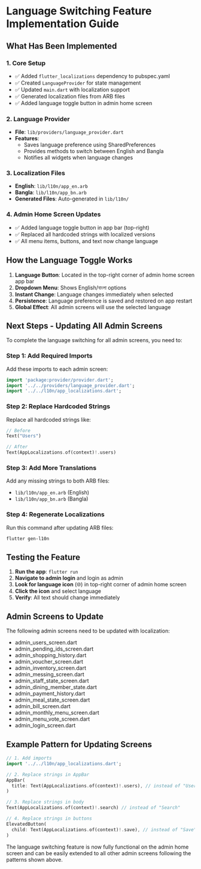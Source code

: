 # Language Switching Feature Implementation Guide

## What Has Been Implemented

### 1. Core Setup
- ✅ Added `flutter_localizations` dependency to pubspec.yaml
- ✅ Created `LanguageProvider` for state management
- ✅ Updated `main.dart` with localization support
- ✅ Generated localization files from ARB files
- ✅ Added language toggle button in admin home screen

### 2. Language Provider
- **File**: `lib/providers/language_provider.dart`
- **Features**: 
  - Saves language preference using SharedPreferences
  - Provides methods to switch between English and Bangla
  - Notifies all widgets when language changes

### 3. Localization Files
- **English**: `lib/l10n/app_en.arb`
- **Bangla**: `lib/l10n/app_bn.arb`
- **Generated Files**: Auto-generated in `lib/l10n/`

### 4. Admin Home Screen Updates
- ✅ Added language toggle button in app bar (top-right)
- ✅ Replaced all hardcoded strings with localized versions
- ✅ All menu items, buttons, and text now change language

## How the Language Toggle Works

1. **Language Button**: Located in the top-right corner of admin home screen app bar
2. **Dropdown Menu**: Shows English/বাংলা options
3. **Instant Change**: Language changes immediately when selected
4. **Persistence**: Language preference is saved and restored on app restart
5. **Global Effect**: All admin screens will use the selected language

## Next Steps - Updating All Admin Screens

To complete the language switching for all admin screens, you need to:

### Step 1: Add Required Imports
Add these imports to each admin screen:
```dart
import 'package:provider/provider.dart';
import '../../providers/language_provider.dart';
import '../../l10n/app_localizations.dart';
```

### Step 2: Replace Hardcoded Strings
Replace all hardcoded strings like:
```dart
// Before
Text("Users")

// After  
Text(AppLocalizations.of(context)!.users)
```

### Step 3: Add More Translations
Add any missing strings to both ARB files:
- `lib/l10n/app_en.arb` (English)
- `lib/l10n/app_bn.arb` (Bangla)

### Step 4: Regenerate Localizations
Run this command after updating ARB files:
```bash
flutter gen-l10n
```

## Testing the Feature

1. **Run the app**: `flutter run`
2. **Navigate to admin login** and login as admin
3. **Look for language icon** (🌐) in top-right corner of admin home screen
4. **Click the icon** and select language
5. **Verify**: All text should change immediately

## Admin Screens to Update

The following admin screens need to be updated with localization:
- admin_users_screen.dart
- admin_pending_ids_screen.dart  
- admin_shopping_history.dart
- admin_voucher_screen.dart
- admin_inventory_screen.dart
- admin_messing_screen.dart
- admin_staff_state_screen.dart
- admin_dining_member_state.dart
- admin_payment_history.dart
- admin_meal_state_screen.dart
- admin_bill_screen.dart
- admin_monthly_menu_screen.dart
- admin_menu_vote_screen.dart
- admin_login_screen.dart

## Example Pattern for Updating Screens

```dart
// 1. Add imports
import '../../l10n/app_localizations.dart';

// 2. Replace strings in AppBar
AppBar(
  title: Text(AppLocalizations.of(context)!.users), // instead of "Users"
)

// 3. Replace strings in body
Text(AppLocalizations.of(context)!.search) // instead of "Search"

// 4. Replace strings in buttons
ElevatedButton(
  child: Text(AppLocalizations.of(context)!.save), // instead of "Save"
)
```

The language switching feature is now fully functional on the admin home screen and can be easily extended to all other admin screens following the patterns shown above.
